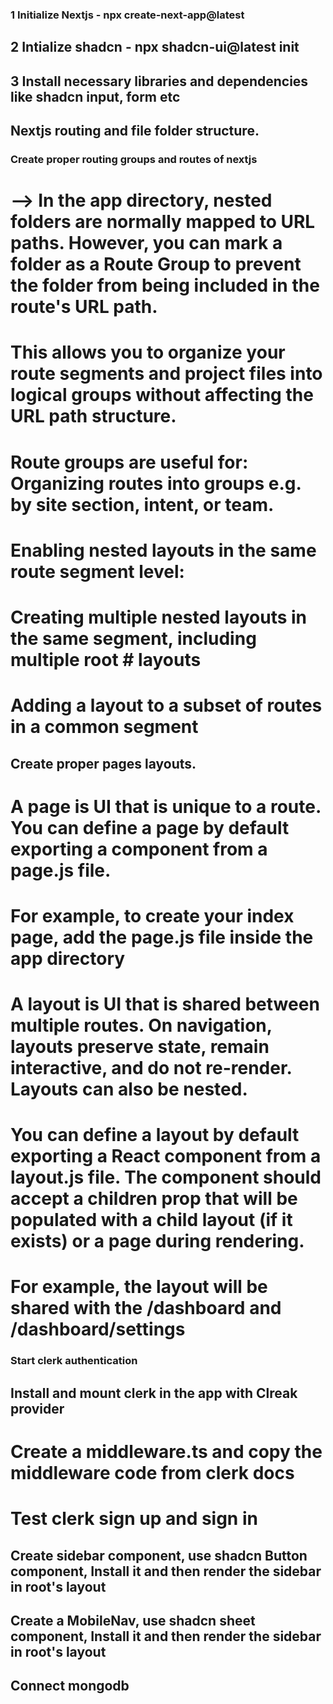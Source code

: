 ### 1 Initialize Nextjs - npx create-next-app@latest
## 2 Intialize shadcn - npx shadcn-ui@latest init
## 3 Install necessary libraries and dependencies like shadcn input, form etc
## Nextjs routing and file folder structure. 
### Create proper routing groups and routes of nextjs
# --> In the app directory, nested folders are normally mapped to URL paths. However, you can mark a folder as a Route Group to prevent the folder from being included in the route's URL path.

# This allows you to organize your route segments and project files into logical groups without affecting the URL path structure.

# Route groups are useful for: Organizing routes into groups e.g. by site section, intent, or team.
# Enabling nested layouts in the same route segment level:
# Creating multiple nested layouts in the same segment, including multiple root  #    layouts
# Adding a layout to a subset of routes in a common segment

## Create proper pages layouts. 
# A page is UI that is unique to a route. You can define a page by default exporting a component from a page.js file.

# For example, to create your index page, add the page.js file inside the app directory

# A layout is UI that is shared between multiple routes. On navigation, layouts preserve state, remain interactive, and do not re-render. Layouts can also be nested.

# You can define a layout by default exporting a React component from a layout.js file. The component should accept a children prop that will be populated with a child layout (if it exists) or a page during rendering.

#  For example, the layout will be shared with the /dashboard and /dashboard/settings

### Start clerk authentication
## Install and mount clerk in the app with Clreak provider
# Create a middleware.ts and copy the middleware code from clerk docs
# Test clerk sign up and sign in

## Create sidebar component, use shadcn Button component, Install it and then render the sidebar in root's layout

## Create a MobileNav, use shadcn sheet component, Install it and then render the sidebar in root's layout

## Connect mongodb 